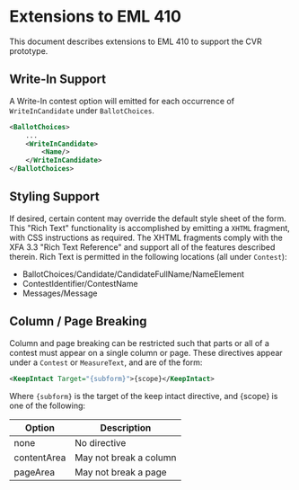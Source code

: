 # Extensions to EML 410

This document describes extensions to EML 410 to support the CVR prototype.

## Write-In Support

A Write-In contest option will emitted for each occurrence of `WriteInCandidate` under
`BallotChoices`.

```xml
<BallotChoices>
    ...
    <WriteInCandidate>
        <Name/>
    </WriteInCandidate>
</BallotChoices>
```

## Styling Support

If desired, certain content may override the default style sheet of the form. This "Rich Text" functionality is accomplished by emitting a `XHTML` fragment, with CSS instructions as required. The XHTML fragments comply with the XFA 3.3 "Rich Text Reference" and support all of the features described therein. Rich Text is permitted in the following locations (all under `Contest`):

- BallotChoices/Candidate/CandidateFullName/NameElement
- ContestIdentifier/ContestName
- Messages/Message

## Column / Page Breaking

Column and page breaking can be restricted such that parts or all of a contest must appear on a single column or page. These directives appear under a `Contest` or `MeasureText`, and are of the form:

```xml
<KeepIntact Target="{subform}">{scope}</KeepIntact>
```

Where `{subform}` is the target of the keep intact directive, and {scope} is one of the following:

|Option     |Description           |
|-----------|----------------------|
|none       |No directive          |
|contentArea|May not break a column|
|pageArea   |May not break a page  |
